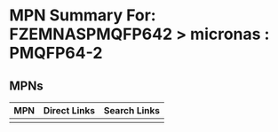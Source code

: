 



# MPN Summary For: FZEMNASPMQFP642 > micronas : PMQFP64-2

## MPNs
  

|MPN|Direct Links|Search Links|
| :--- | :--- | :--- |
||||
